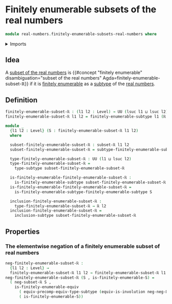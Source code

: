 # Finitely enumerable subsets of the real numbers

```agda
module real-numbers.finitely-enumerable-subsets-real-numbers where
```

<details><summary>Imports</summary>

```agda
open import foundation.dependent-pair-types
open import foundation.involutions
open import foundation.subtypes
open import foundation.universe-levels

open import real-numbers.dedekind-real-numbers
open import real-numbers.negation-real-numbers
open import real-numbers.subsets-real-numbers

open import univalent-combinatorics.finitely-enumerable-subtypes
open import univalent-combinatorics.finitely-enumerable-types
```

</details>

## Idea

A [subset of the real numbers](real-numbers.subsets-real-numbers.md) is
{{#concept "finitely enumerable" disambiguation="subset of the real numbers" Agda=finitely-enumerable-subset-ℝ}}
if it is
[finitely enumerable](univalent-combinatorics.finitely-enumerable-subtypes.md)
as a [subtype](foundation.subtypes.md) of the
[real numbers](real-numbers.dedekind-real-numbers.md).

## Definition

```agda
finitely-enumerable-subset-ℝ : (l1 l2 : Level) → UU (lsuc l1 ⊔ lsuc l2)
finitely-enumerable-subset-ℝ l1 l2 = finitely-enumerable-subtype l1 (ℝ l2)

module _
  {l1 l2 : Level} (S : finitely-enumerable-subset-ℝ l1 l2)
  where

  subset-finitely-enumerable-subset-ℝ : subset-ℝ l1 l2
  subset-finitely-enumerable-subset-ℝ = subtype-finitely-enumerable-subtype S

  type-finitely-enumerable-subset-ℝ : UU (l1 ⊔ lsuc l2)
  type-finitely-enumerable-subset-ℝ =
    type-subtype subset-finitely-enumerable-subset-ℝ

  is-finitely-enumerable-finitely-enumerable-subset-ℝ :
    is-finitely-enumerable-subtype subset-finitely-enumerable-subset-ℝ
  is-finitely-enumerable-finitely-enumerable-subset-ℝ =
    is-finitely-enumerable-subtype-finitely-enumerable-subtype S

  inclusion-finitely-enumerable-subset-ℝ :
    type-finitely-enumerable-subset-ℝ → ℝ l2
  inclusion-finitely-enumerable-subset-ℝ =
    inclusion-subtype subset-finitely-enumerable-subset-ℝ
```

## Properties

### The elementwise negation of a finitely enumerable subset of real numbers

```agda
neg-finitely-enumerable-subset-ℝ :
  {l1 l2 : Level} →
  finitely-enumerable-subset-ℝ l1 l2 → finitely-enumerable-subset-ℝ l1 l2
neg-finitely-enumerable-subset-ℝ (S , is-finitely-enumerable-S) =
  ( neg-subset-ℝ S ,
    is-finitely-enumerable-equiv
      ( equiv-precomp-equiv-type-subtype (equiv-is-involution neg-neg-ℝ) S)
      ( is-finitely-enumerable-S))
```
